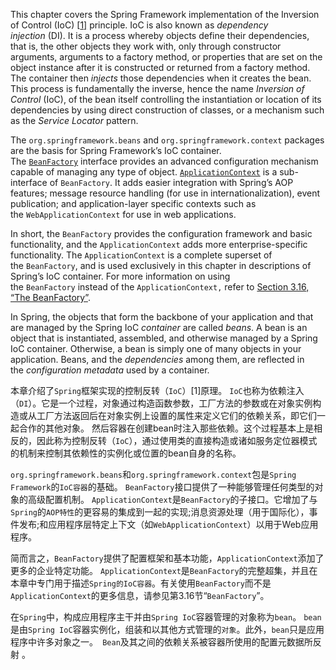 This chapter covers the Spring Framework implementation of the Inversion of Control (IoC) [[1\]](http://docs.spring.io/spring/docs/5.0.0.M3/spring-framework-reference/htmlsingle/#ftn.d5e680) principle. IoC is also known as *dependency injection* (DI). It is a process whereby objects define their dependencies, that is, the other objects they work with, only through constructor arguments, arguments to a factory method, or properties that are set on the object instance after it is constructed or returned from a factory method. The container then *injects* those dependencies when it creates the bean. This process is fundamentally the inverse, hence the name *Inversion of Control* (IoC), of the bean itself controlling the instantiation or location of its dependencies by using direct construction of classes, or a mechanism such as the *Service Locator* pattern.

The `org.springframework.beans` and `org.springframework.context` packages are the basis for Spring Framework’s IoC container. The [`BeanFactory`](http://docs.spring.io/spring-framework/docs/5.0.0.M3/javadoc-api/org/springframework/beans/factory/BeanFactory.html) interface provides an advanced configuration mechanism capable of managing any type of object. [`ApplicationContext`](http://docs.spring.io/spring-framework/docs/5.0.0.M3/javadoc-api/org/springframework/context/ApplicationContext.html) is a sub-interface of `BeanFactory`. It adds easier integration with Spring’s AOP features; message resource handling (for use in internationalization), event publication; and application-layer specific contexts such as the `WebApplicationContext` for use in web applications.

In short, the `BeanFactory` provides the configuration framework and basic functionality, and the `ApplicationContext` adds more enterprise-specific functionality. The `ApplicationContext` is a complete superset of the `BeanFactory`, and is used exclusively in this chapter in descriptions of Spring’s IoC container. For more information on using the `BeanFactory` instead of the `ApplicationContext,` refer to [Section 3.16, “The BeanFactory”](http://docs.spring.io/spring/docs/5.0.0.M3/spring-framework-reference/htmlsingle/#beans-beanfactory).

In Spring, the objects that form the backbone of your application and that are managed by the Spring IoC *container* are called *beans*. A bean is an object that is instantiated, assembled, and otherwise managed by a Spring IoC container. Otherwise, a bean is simply one of many objects in your application. Beans, and the *dependencies* among them, are reflected in the *configuration metadata* used by a container.

本章介绍了`Spring`框架实现的控制反转（`IoC`）[1]原理。 `IoC`也称为依赖注入（`DI`）。它是一个过程，对象通过构造函数参数，工厂方法的参数或在对象实例构造或从工厂方法返回后在对象实例上设置的属性来定义它们的依赖关系，即它们一起合作的其他对象。 然后容器在创建bean时注入那些依赖。这个过程基本上是相反的，因此称为控制反转（`IoC`），通过使用类的直接构造或诸如服务定位器模式的机制来控制其依赖性的实例化或位置的bean自身的名称。

`org.springframework.beans`和`org.springframework.context`包是`Spring Framework`的`IoC容器`的基础。 `BeanFactory`接口提供了一种能够管理任何类型的对象的高级配置机制。 `ApplicationContext`是`BeanFactory`的子接口。它增加了与`Spring`的`AOP特性`的更容易的集成到一起的实现;消息资源处理（用于国际化），事件发布;和应用程序层特定上下文（如`WebApplicationContext`）以用于Web应用程序。

简而言之，`BeanFactory`提供了配置框架和基本功能，`ApplicationContext`添加了更多的企业特定功能。 `ApplicationContext`是`BeanFactory`的完整超集，并且在本章中专门用于描述`Spring的IoC容器`。有关使用`BeanFactory`而不是`ApplicationContext`的更多信息，请参见第3.16节“`BeanFactory`”。

在`Spring`中，构成应用程序主干并由`Spring IoC`容器管理的对象称为`bean`。 `bean`是由`Spring IoC`容器实例化，组装和以其他方式管理的`对象`。此外，`bean`只是应用程序中许多对象之一。` Bean`及其之间的依赖关系被容器所使用的配置元数据所反射 。